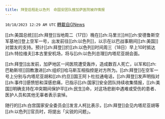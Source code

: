 ```yaml
---
title: 拜登启程赴以色列　命国安团队搜加萨医院被炸情报
---
```

`10/18/2023 12:29 AM UTC` [轉載自GNews](https://gnews.org/articles/1847375)

[[zh:美国总统]][[zh:拜登]]当地周二（17日）晚在[[zh:马里兰]]州[[zh:安德鲁斯空军基地]]登上空军一号，出发前往[[zh:以色列]]，以示在以巴战事期间[[zh:美国]]对盟友的支持。预计[[zh:拜登]]於[[zh:以色列]]时间周三（18日）早上10时抵达[[zh:特拉维夫]]本古里安机场，将与[[zh:以色列总理]]内塔尼亚胡会面。

[[zh:拜登]]出发前，加萨地区一间医院遭受轰炸，造成数百人死亡，以军和[[zh:巴勒斯坦]]回教激进[[zh:组织]]哈马斯互相指控是对方所为。[[zh:拜登]]在空军一号上分别与内塔尼亚胡和[[zh:约旦]]国王阿卜杜拉通电话，[[zh:拜登]]发声明指对[[zh:事件]]感愤怒和深感悲痛，已指示[[zh:国家]]安全团队持续收集情报，[[zh:美国]]明确支持在冲突期间保护平[[zh:民生]]命，对这场悲剧中遇难或受伤的患者、医护人员和其他无辜者表示哀悼。

随行的[[zh:白宫国家安全委员会]]发言人柯比表示，[[zh:拜登]]会见内塔尼亚胡等[[zh:以色列]]官员时，将提出「尖锐的问题」。
